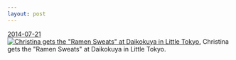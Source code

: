 ```yaml
---
layout: post
---
```


<p>
  <time><a href="/346">2014-07-21</a></time>
  <a href="/346"><img src="{{ site.assets_url }}/346-640.jpg" srcset="{{ site.assets_url }}/346-1280.jpg 1280w, {{ site.assets_url }}/346-960.jpg 960w, {{ site.assets_url }}/346-640.jpg 640w, {{ site.assets_url }}/346-320.jpg 320w" sizes="(min-width: 700px) 50vw, calc(100vw - 2rem)" alt="Christina gets the &quot;Ramen Sweats&quot; at Daikokuya in Little Tokyo." /></a>
  <span>Christina gets the &quot;Ramen Sweats&quot; at Daikokuya in Little Tokyo.</span>
</p>
